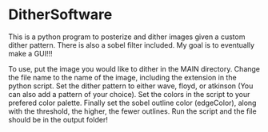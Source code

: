 # DitherSoftware
This is a python program to posterize and dither images given a custom dither pattern. There is also a sobel filter included. My goal is to eventually make a GUI!!!

To use, put the image you would like to dither in the MAIN directory. Change the file name to the name of the image, including the extension in the python script. Set the dither pattern to either wave, floyd, or atkinson (You can also add a pattern of your choice). Set the colors in the script to your prefered color palette. Finally set the sobel outline color (edgeColor), along with the threshold, the higher, the fewer outlines. Run the script and the file should be in the output folder!
